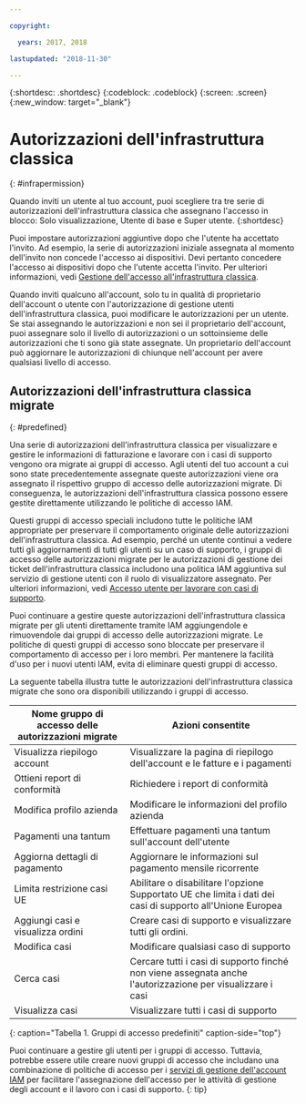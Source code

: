 ```yaml
---

copyright:

  years: 2017, 2018

lastupdated: "2018-11-30"

---
```


{:shortdesc: .shortdesc}
{:codeblock: .codeblock}
{:screen: .screen}
{:new_window: target="_blank"}

# Autorizzazioni dell'infrastruttura classica
{: #infrapermission}

Quando inviti un utente al tuo account, puoi scegliere tra tre serie di autorizzazioni dell'infrastruttura classica che assegnano l'accesso in blocco: Solo visualizzazione, Utente di base e Super utente.
{:shortdesc}

Puoi impostare autorizzazioni aggiuntive dopo che l'utente ha accettato l'invito. Ad esempio, la serie di autorizzazioni iniziale assegnata al momento dell'invito non concede l'accesso ai dispositivi. Devi pertanto concedere l'accesso ai dispositivi dopo che l'utente accetta l'invito. Per ulteriori informazioni, vedi [Gestione dell'accesso all'infrastruttura classica](/docs/iam/mnginfra.html#mngclassicinfra).

Quando inviti qualcuno all'account, solo tu in qualità di proprietario dell'account o utente con l'autorizzazione di gestione utenti dell'infrastruttura classica, puoi modificare le autorizzazioni per un utente. Se stai assegnando le autorizzazioni e non sei il proprietario dell'account, puoi assegnare solo il livello di autorizzazioni o un sottoinsieme delle autorizzazioni che ti sono già state assegnate. Un proprietario dell'account può aggiornare le autorizzazioni di chiunque nell'account per avere qualsiasi livello di accesso.


## Autorizzazioni dell'infrastruttura classica migrate
{: #predefined}

Una serie di autorizzazioni dell'infrastruttura classica per visualizzare e gestire le informazioni di fatturazione e lavorare con i casi di supporto vengono ora migrate ai gruppi di accesso. Agli utenti del tuo account a cui sono state precedentemente assegnate queste autorizzazioni viene ora assegnato il rispettivo gruppo di accesso delle autorizzazioni migrate. Di conseguenza, le autorizzazioni dell'infrastruttura classica possono essere gestite direttamente utilizzando le politiche di accesso IAM.

Questi gruppi di accesso speciali includono tutte le politiche IAM appropriate per preservare il comportamento originale delle autorizzazioni dell'infrastruttura classica. Ad esempio, perché un utente continui a vedere tutti gli aggiornamenti di tutti gli utenti su un caso di supporto, i gruppi di accesso delle autorizzazioni migrate per le autorizzazioni di gestione dei ticket dell'infrastruttura classica includono una politica IAM aggiuntiva sul servizio di gestione utenti con il ruolo di visualizzatore assegnato. Per ulteriori informazioni, vedi [Accesso utente per lavorare con casi di supporto](/docs/get-support/support_access.html#access).

Puoi continuare a gestire queste autorizzazioni dell'infrastruttura classica migrate per gli utenti direttamente tramite IAM aggiungendole e rimuovendole dai gruppi di accesso delle autorizzazioni migrate. Le politiche di questi gruppi di accesso sono bloccate per preservare il comportamento di accesso per i loro membri. Per mantenere la facilità d'uso per i nuovi utenti IAM, evita di eliminare questi gruppi di accesso.

La seguente tabella illustra tutte le autorizzazioni dell'infrastruttura classica migrate che sono ora disponibili utilizzando i gruppi di accesso.

| Nome gruppo di accesso delle autorizzazioni migrate | Azioni consentite |
|----------|---------|
| Visualizza riepilogo account | Visualizzare la pagina di riepilogo dell'account e le fatture e i pagamenti |
| Ottieni report di conformità | Richiedere i report di conformità |
| Modifica profilo azienda | Modificare le informazioni del profilo azienda |
| Pagamenti una tantum | Effettuare pagamenti una tantum sull'account dell'utente |
| Aggiorna dettagli di pagamento | Aggiornare le informazioni sul pagamento mensile ricorrente |
| Limita restrizione casi UE | Abilitare o disabilitare l'opzione Supportato UE che limita i dati dei casi di supporto all'Unione Europea  |
| Aggiungi casi e visualizza ordini | Creare casi di supporto e visualizzare tutti gli ordini.  |
| Modifica casi | Modificare qualsiasi caso di supporto |
| Cerca casi | Cercare tutti i casi di supporto finché non viene assegnata anche l'autorizzazione per visualizzare i casi  |
| Visualizza casi | Visualizzare tutti i casi di supporto |
{: caption="Tabella 1. Gruppi di accesso predefiniti" caption-side="top"}

Puoi continuare a gestire gli utenti per i gruppi di accesso. Tuttavia, potrebbe essere utile creare nuovi gruppi di accesso che includano una combinazione di politiche di accesso per i [servizi di gestione dell'account IAM](/docs/iam/users_roles.html#platformrolestable2) per facilitare l'assegnazione dell'accesso per le attività di gestione degli account e il lavoro con i casi di supporto.
{: tip}
